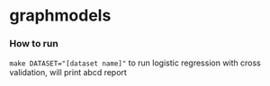 # graphmodels

### How to run

`make DATASET="[dataset name]"` to run logistic regression with cross validation, will print abcd report
